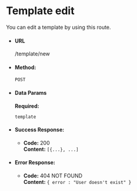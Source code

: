 # Template edit

You can edit a template by using this route.

* #### URL

  /template/new

* #### Method:

  `POST`

* #### Data Params

     **Required:**

   `template`

* #### Success Response:

  * **Code:** 200 <br />
    **Content:** `[{...}, ...]`

* #### Error Response:

  * **Code:** 404 NOT FOUND <br />
    **Content:** `{ error : "User doesn't exist" }`
